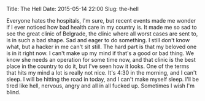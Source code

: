 Title: The Hell
Date: 2015-05-14 22:00
Slug: the-hell


Everyone hates the hospitals, I'm sure, but recent events made me wonder if I
ever noticed how bad health care in my country is. It made me so sad to see the
great clinic of Belgrade, the clinic where all worst cases are sent to, is in
such a bad shape. Sad and eager to do something. I still don't know what, but a
hacker in me can't sit still. The hard part is that my beloved one is in it
right now. I can't make up my mind if that's a good or bad thing. We know she
needs an operation for some time now, and that clinic is the best place in the
country to do it, but I've seen how it looks. One of the terms that hits my
mind a lot is really not nice. It's 4:30 in the morning, and I can't sleep. I
will be hitting the road in today, and I can't make myself sleep. I'll be tired
like hell, nervous, angry and all in all fucked up. Sometimes I wish I'm blind.
